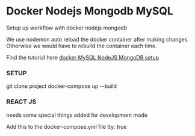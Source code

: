 # Docker Nodejs Mongodb MySQL

Setup up workflow with docker nodejs mongodb

We use nodemon auto reload the docker container after making changes. Otherwise we would have to rebuild the container each time.

Find the tutorial here
[docker MySQL NodeJS MongoDB setup](https://medium.com/@ottokafka/docker-nodejs-mongodb-79e2b609aa8a)

### SETUP

git clone project
docker-compose up --build

### REACT JS
needs some special things added for development mode

Add this to the docker-compose.yml file
tty: true
